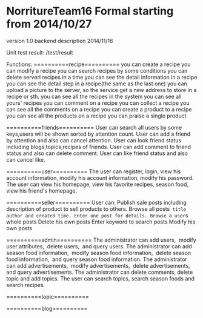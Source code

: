 NorritureTeam16
Formal starting from 2014/10/27
==============================

version 1.0 backend description 2014/11/16

Unit test result: /test/result

Functions:
==========recipe==========
you can create a recipe
you can modify a recipe
you can search recipes by some conditions
you can delete serverl recipes in a time
you can see the detail information in a recipe
you can see the detail step in a recipe(the same as the last one)
you can upload a picture to the server, so the service get a new address to store in a recipe or sth.
you can see all the recipes in the system
you can see all yours' recipes
you can comment on a recipe
you can collect a recipe
you can see all the comments on a recipe
you can create a product to a recipe
you can see all the products on a recipe
you can praise a single product

==========friends==========
User can search all users by some keys,users will be shown sorted by attention count.
User can add a friend by attention and also can cancel attention.
User can look friend status including blogs,topics,recipes of friends.
User can add comment to friend status and also can delete comment.
User can like friend status and also can cancel like.

==========user==========
The user can register, login,
view his account information,
modify his account information, modify his password.
The user can view his homepage,
view his favorite recipes,
season food,
view his friend's homepage.

==========seller==========
User can:
Publish sale posts including description of product to sell products to others.
Browse all posts` title author and created time.
Enter one post for details.
Browse a user`s whole posts
Delete his own posts
Enter keyword to search posts
Modify his own posts

==========admin==========
The administrator can add users, 
modify user attributes, 
delete users, 
and query users.
The administrator can add season food information, 
modify season food information, 
delete season food information, 
and query season food information.
The administrator can add advertisements, 
modify advertisements, 
delete advertisements, 
and query advertisements.
The administrator can delete comments,
delete topic and add topics.
The user can search topics,
search season foods and search recipes.

==========topic==========

==========blog==========